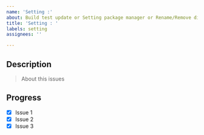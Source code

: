 ```yaml
---
name: 'Setting :'
about: Build test update or Setting package manager or Rename/Remove directories/files
title: 'Setting : '
labels: setting
assignees: ''

---
```


## Description

> About this issues

## Progress
- [x] Issue 1
- [x] Issue 2
- [x] Issue 3
